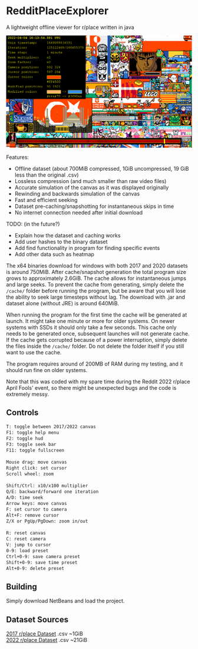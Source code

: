 # RedditPlaceExplorer
 A lightweight offline viewer for r/place written in java

![Screenshot](resources/Screenshot.png?raw=true)

Features:
 - Offline dataset (about 700MiB compressed, 1GiB uncompressed, 19 GiB less than the original .csv)
 - Lossless compression (and much smaller than raw video files)
 - Accurate simulation of the canvas as it was displayed originally
 - Rewinding and backwards simulation of the canvas
 - Fast and efficient seeking
 - Dataset pre-caching/snapshotting for instantaneous skips in time
 - No internet connection needed after initial download

TODO: (in the future?)
 - Explain how the dataset and caching works
 - Add user hashes to the binary dataset
 - Add find functionality in program for finding specific events
 - Add other data such as heatmap

The x64 binaries download for windows with both 2017 and 2020 datasets is around 750MiB. After cache/snapshot generation the total program size grows to approximately 2.6GiB. The cache allows for instantaneous jumps and large seeks. To prevent the cache from generating, simply delete the `/cache/` folder before running the program, but be aware that you will lose the ability to seek large timesteps without lag.
The download with .jar and dataset alone (without JRE) is around 640MiB.

When running the program for the first time the cache will be generated at launch. It might take one minute or more for older systems. On newer systems with SSDs it should only take a few seconds. This cache only needs to be generated once, subsequent launches will not generate cache. If the cache gets corrupted because of a power interruption, simply delete the files inside the `/cache/` folder. Do not delete the folder itself if you still want to use the cache.

The program requires around of 200MB of RAM during my testing, and it should run fine on older systems.

Note that this was coded with my spare time during the Reddit 2022 r/place April Fools' event, so there might be unexpected bugs and the code is extremely messy.

## Controls
```
T: toggle between 2017/2022 canvas
F1: toggle help menu
F2: toggle hud
F3: toggle seek bar
F11: toggle fullscreen

Mouse drag: move canvas
Right click: set cursor
Scroll wheel: zoom

Shift/Ctrl: x10/x100 multiplier
Q/E: backward/forward one iteration
A/D: time seek
Arrow keys: move canvas
F: set cursor to camera
Alt+F: remove cursor
Z/X or PgUp/PgDown: zoom in/out

R: reset canvas
C: reset camera
V: jump to cursor
0-9: load preset
Ctrl+0-9: save camera preset
Shift+0-9: save time preset
Alt+0-9: delete preset

```

## Building
Simply download NetBeans and load the project.

## Dataset Sources
[2017 r/place Dataset](https://www.reddit.com/r/redditdata/comments/6640ru/place_datasets_april_fools_2017/) .csv ~1GiB  
[2022 r/place Dataset](https://www.reddit.com/r/place/comments/txvk2d/rplace_datasets_april_fools_2022/) .csv ~21GiB  
